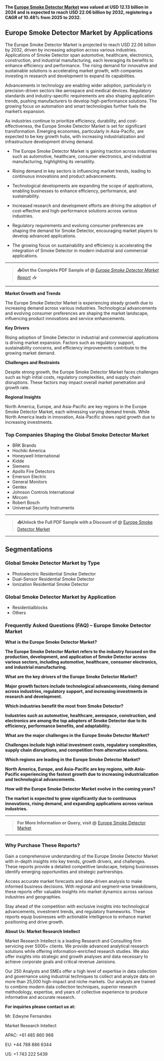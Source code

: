 <p><strong>The <a href="https://www.marketresearchintellect.com/download-sample/?rid=1077316&amp;utm_source=Pulse-April-Europe&amp;utm_medium=852">Europe Smoke Detector Market</a> was valued at USD 12.13 billion in 2024 and is expected to reach USD 22.06 billion by 2032, registering a CAGR of 10.48% from 2025 to 2032.</strong></p><h2>Europe Smoke Detector Market by Applications&nbsp;</h2><p><p>The Europe Smoke Detector Market is projected to reach USD 22.06 billion by 2032, driven by increasing adoption across various industries. Applications of Smoke Detector span automotive, healthcare, electronics, construction, and industrial manufacturing, each leveraging its benefits to enhance efficiency and performance. The rising demand for innovative and sustainable solutions is accelerating market growth, with companies investing in research and development to expand its capabilities.</p><p>Advancements in technology are enabling wider adoption, particularly in precision-driven sectors like aerospace and medical devices. Regulatory standards and industry-specific requirements are also shaping application trends, pushing manufacturers to develop high-performance solutions. The growing focus on automation and smart technologies further fuels the market&rsquo;s expansion.</p><p>As industries continue to prioritize efficiency, durability, and cost-effectiveness, the Europe Smoke Detector Market is set for significant transformation. Emerging economies, particularly in Asia-Pacific, are expected to be key growth hubs, with increasing industrialization and infrastructure development driving demand.</p></p><ul><li><p>The Europe Smoke Detector Market is gaining traction across industries such as automotive, healthcare, consumer electronics, and industrial manufacturing, highlighting its versatility.</p></li><li><p>Rising demand in key sectors is influencing market trends, leading to continuous innovations and product advancements.</p></li><li><p>Technological developments are expanding the scope of applications, enabling businesses to enhance efficiency, performance, and sustainability.</p></li><li><p>Increased research and development efforts are driving the adoption of cost-effective and high-performance solutions across various industries.</p></li><li><p>Regulatory requirements and evolving consumer preferences are shaping the demand for Smoke Detector, encouraging market players to develop advanced applications.</p></li><li><p>The growing focus on sustainability and efficiency is accelerating the integration of Smoke Detector in modern industrial and commercial applications.</p></li></ul><hr /><blockquote><p><strong><span class="font-[700]">📥Get the Complete PDF Sample of @ </span></strong><em><span class="font-[700]"><a href="https://www.marketresearchintellect.com/download-sample/?rid=1077316&amp;utm_source=Pulse-April-Europe&amp;utm_medium=852" target="_blank" data-tracking-control-name="article-ssr-frontend-pulse_little-text-block" data-tracking-will-navigate="" data-test-link="">Europe Smoke Detector Market Report</a>&nbsp;📥</span></em></p></blockquote><hr /><p class="" data-start="77" data-end="360"><strong data-start="77" data-end="105">Market Growth and Trends</strong></p><p class="" data-start="77" data-end="360">The Europe Smoke Detector Market is experiencing steady growth due to increasing demand across various industries. Technological advancements and evolving consumer preferences are shaping the market landscape, influencing product innovations and service enhancements.</p><p class="" data-start="362" data-end="606"><strong data-start="362" data-end="377">Key Drivers</strong></p><p class="" data-start="362" data-end="606">Rising adoption of Smoke Detector in industrial and commercial applications is driving market expansion. Factors such as regulatory support, sustainability concerns, and efficiency improvements contribute to the growing market demand.</p><p class="" data-start="608" data-end="849"><strong data-start="608" data-end="637">Challenges and Restraints</strong></p><p class="" data-start="608" data-end="849">Despite strong growth, the Europe Smoke Detector Market faces challenges such as high initial costs, regulatory complexities, and supply chain disruptions. These factors may impact overall market penetration and growth rate.</p><p class="" data-start="851" data-end="1095"><strong data-start="851" data-end="872">Regional Insights</strong></p><p class="" data-start="851" data-end="1095">North America, Europe, and Asia-Pacific are key regions in the Europe Smoke Detector Market, each witnessing varying demand trends. While North America leads in innovation, Asia-Pacific shows rapid growth due to increasing investments.</p><p><h3>Top Companies Shaping the Global Smoke Detector Market </h3><ul><li>BRK Brands</li><li> Hochiki America</li><li> Honeywell International</li><li> Kidde</li><li> Siemens</li><li> Apollo Fire Detectors</li><li> Emerson Electric</li><li> General Monitors</li><li> Gentex</li><li> Johnson Controls International</li><li> Mircom</li><li> Robert Bosch</li><li> Universal Security Instruments</li></ul></p><hr /><blockquote><p><strong>📥Unlock the Full PDF Sample with a Discount of @</strong> <a href="https://www.marketresearchintellect.com/ask-for-discount/?rid=1077316&amp;utm_source=Pulse-April-Europe&amp;utm_medium=852">Europe Smoke Detector Market</a></p></blockquote><hr /><p><h2>Segmentations</h2><h3>Global Smoke Detector Market by Type</h3><ul><li>Photoelectric Residential Smoke Detector</li><li> Dual-Sensor Residential Smoke Detector</li><li> Ionization Residential Smoke Detector</li></ul><h3>Global Smoke Detector Market by Application</h3><ul><li>Residentialblocks</li><li> Others</li></ul></p><h3><strong>Frequently Asked Questions (FAQ) &ndash; Europe Smoke Detector Market</strong></h3><p><strong>What is the Europe Smoke Detector Market?</strong></p><p><strong>The Europe Smoke Detector Market refers to the industry focused on the production, development, and application of Smoke Detector across various sectors, including automotive, healthcare, consumer electronics, and industrial manufacturing.</strong></p><p><strong>What are the key drivers of the Europe Smoke Detector Market?</strong></p><p><strong>Major growth factors include technological advancements, rising demand across industries, regulatory support, and increasing investments in research and development.</strong></p><p><strong>Which industries benefit the most from Smoke Detector?</strong></p><p><strong>Industries such as automotive, healthcare, aerospace, construction, and electronics are among the top adopters of Smoke Detector due to its efficiency, performance benefits, and adaptability.</strong></p><p><strong>What are the major challenges in the Europe Smoke Detector Market?</strong></p><p><strong>Challenges include high initial investment costs, regulatory complexities, supply chain disruptions, and competition from alternative solutions.</strong></p><p><strong>Which regions are leading in the Europe Smoke Detector Market?</strong></p><p><strong>North America, Europe, and Asia-Pacific are key regions, with Asia-Pacific experiencing the fastest growth due to increasing industrialization and technological advancements.</strong></p><p><strong>How will the Europe Smoke Detector Market evolve in the coming years?</strong></p><p><strong>The market is expected to grow significantly due to continuous innovations, rising demand, and expanding applications across various industries.</strong></p><hr /><blockquote><p><span class="font-[700]"><strong>For More Information or Query, visit&nbsp;@</strong>&nbsp;</span><span class="font-[700]"><a href="https://www.marketresearchintellect.com/product/smoke-detector-market/?utm_source=Linkedin&utm_medium=852" target="_blank" data-tracking-control-name="article-ssr-frontend-pulse_little-text-block" data-tracking-will-navigate="" data-test-link="">Europe Smoke Detector Market</a></span></p></blockquote><hr /><h3><strong data-start="0" data-end="31">Why Purchase These Reports?</strong></h3><p class="" data-start="35" data-end="297">Gain a comprehensive understanding of the Europe Smoke Detector Market with in-depth insights into key trends, growth drivers, and challenges. These reports provide a detailed competitive landscape, helping businesses identify emerging opportunities and strategic partnerships.</p><p class="" data-start="299" data-end="540">Access accurate market forecasts and data-driven analysis to make informed business decisions. With regional and segment-wise breakdowns, these reports offer valuable insights into market dynamics across various industries and geographies.</p><p class="" data-start="542" data-end="784">Stay ahead of the competition with exclusive insights into technological advancements, investment trends, and regulatory frameworks. These reports equip businesses with actionable intelligence to enhance market positioning and drive growth.</p><p><strong><span class="font-[700]">About Us: Market Research Intellect</span></strong></p><p><span class="">Market Research Intellect is a leading Research and Consulting firm servicing over 5000+ clients. We provide advanced analytical research solutions while offering information-enriched research studies.&nbsp;</span>We also offer insights into strategic and growth analyses and data necessary to achieve corporate goals and critical revenue Janisions.</p><p><span class="">Our 250 Analysts and SMEs offer a high level of expertise in data collection and governance using industrial techniques to collect and analyze data on more than 25,000 high-impact and niche markets. Our analysts are trained to combine modern data collection techniques, superior research methodology, expertise, and years of collective experience to produce informative and accurate research.</span></p><p><strong>For inquiries please contact us at:</strong></p><p>Mr. Edwyne Fernandes</p><p>Market Research Intellect</p><p>APAC: +61 485 860 968</p><p>EU: +44 788 886 6344</p><p>US: +1 743 222 5439</p>